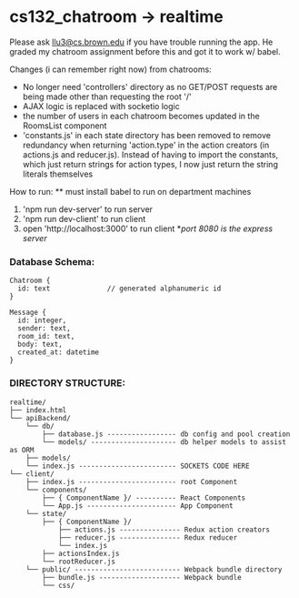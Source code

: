# cs132_chatroom -> realtime

Please ask llu3@cs.brown.edu if you have trouble running the app. He graded my chatroom assignment before this and got it to work w/ babel.

Changes (i can remember right now) from chatrooms:
  - No longer need 'controllers' directory as no GET/POST requests are being made other than requesting the root '/'
  - AJAX logic is replaced with socketio logic
  - the number of users in each chatroom becomes updated in the RoomsList component
  - 'constants.js' in each state directory has been removed to remove redundancy when returning 'action.type' in the action creators (in actions.js and reducer.js). Instead of having to import the constants, which just return strings for action types, I now just return the string literals themselves

How to run:
  ** must install babel to run on department machines
  1. 'npm run dev-server' to run server
  2. 'npm run dev-client' to run client
  3. open 'http://localhost:3000' to run client **port 8080 is the express server*

### Database Schema:
    Chatroom {
      id: text              // generated alphanumeric id
    }

    Message {
      id: integer,
      sender: text,
      room_id: text,
      body: text,
      created_at: datetime
    }

### DIRECTORY STRUCTURE:
    realtime/
    ├── index.html
    └── apiBackend/
        └── db/
            ├── database.js ----------------- db config and pool creation
            └── models/ --------------------- db helper models to assist as ORM
        ├── models/
        └── index.js ------------------------ SOCKETS CODE HERE
    └── client/
        ├── index.js ------------------------ root Component
        └── components/
            ├── { ComponentName }/ ---------- React Components
            └── App.js ---------------------- App Component
        └── state/
            ├── { ComponentName }/
                ├── actions.js --------------- Redux action creators
                ├── reducer.js --------------- Redux reducer
                └── index.js
            ├── actionsIndex.js
            └── rootReducer.js
        └── public/ -------------------------- Webpack bundle directory
            ├── bundle.js -------------------- Webpack bundle
            └── css/
